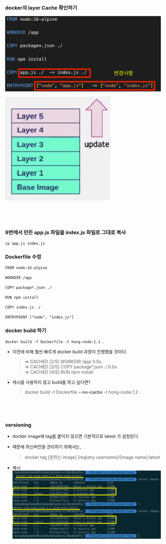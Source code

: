 ### docker의 layer Cache 확인하기
![Alt text](./image/image-layer-cache.png)

![Alt text](./image/image-docker-layer.png)

<br><br><br>

### 9번에서 만든 app.js 파일을 index.js 파일로 그대로 복사
```
cp app.js index.js
```

### Dockerfile 수정
```
FROM node:16-alpine

WORKDIR /app           

COPY package*.json ./

RUN npm install   

COPY index.js ./

ENTRYPOINT ["node", "index.js"]
```

### docker build 하기
```
docker build -f Dockerfile -t hong-node:1.1 .
```
- 이전에 비해 훨씬 빠르게 docker build 과정이 진행했을 것이다.
    >  => CACHED [2/5] WORKDIR /app                                                                     0.0s <br>
 => CACHED [3/5] COPY package*.json ./                                                            0.0s<br>
 => CACHED [4/5] RUN npm install

- 캐시를 사용하지 않고 build를 하고 싶다면?
    > docker build -f Dockerfile **--no-cache** -t hong-node:1.2 .

<br><br><br>

### versioning
- docker image에 tag를 붙이지 않으면 기본적으로 latest 가 설정된다.
- 때문에 최신버전을 관리하기 위해서는,
    > docker tag [원하는 image] [registry username]/[image name]:latest

- 예시
    ![Alt text](./image/image-versioning.png)

    